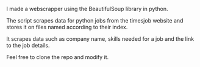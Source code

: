 I made a webscrapper using the BeautifulSoup library in python.

The script scrapes data for python jobs from the timesjob website and stores it on files named according to their index.

It scrapes data such as company name, skills needed for a job and the link to the job details.

Feel free to clone the repo and modify it.
